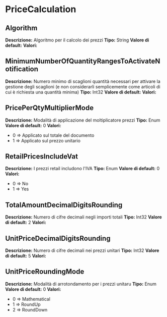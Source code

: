 # PriceCalculation
Algorithm 
----
**Descrizione:** Algoritmo per il calcolo dei prezzi
**Tipo:** String
**Valore di default:** 
**Valori:**

MinimumNumberOfQuantityRangesToActivateNotification 
----
**Descrizione:** Numero minimo di scaglioni quantità necessari per attivare la gestione degli scaglioni (e non considerarli semplicemente come articoli di cui è richiesta una quantità minima)
**Tipo:** Int32
**Valore di default:** 
**Valori:**

PricePerQtyMultiplierMode 
----
**Descrizione:** Modalità di applicazione del moltiplicatore prezzi
**Tipo:** Enum
**Valore di default:** 0
**Valori:**
* 0 => Applicato sul totale del documento
* 1 => Applicato sul prezzo unitario

RetailPricesIncludeVat 
----
**Descrizione:** I prezzi retail includono l'IVA
**Tipo:** Enum
**Valore di default:** 0
**Valori:**
* 0 => No
* 1 => Yes

TotalAmountDecimalDigitsRounding 
----
**Descrizione:** Numero di cifre decimali negli importi totali
**Tipo:** Int32
**Valore di default:** 2
**Valori:**

UnitPriceDecimalDigitsRounding 
----
**Descrizione:** Numero di cifre decimali nei prezzi unitari
**Tipo:** Int32
**Valore di default:** 5
**Valori:**

UnitPriceRoundingMode 
----
**Descrizione:** Modalità di arrotondamento per i prezzi unitaru
**Tipo:** Enum
**Valore di default:** 0
**Valori:**
* 0 => Mathematical
* 1 => RoundUp
* 2 => RoundDown

